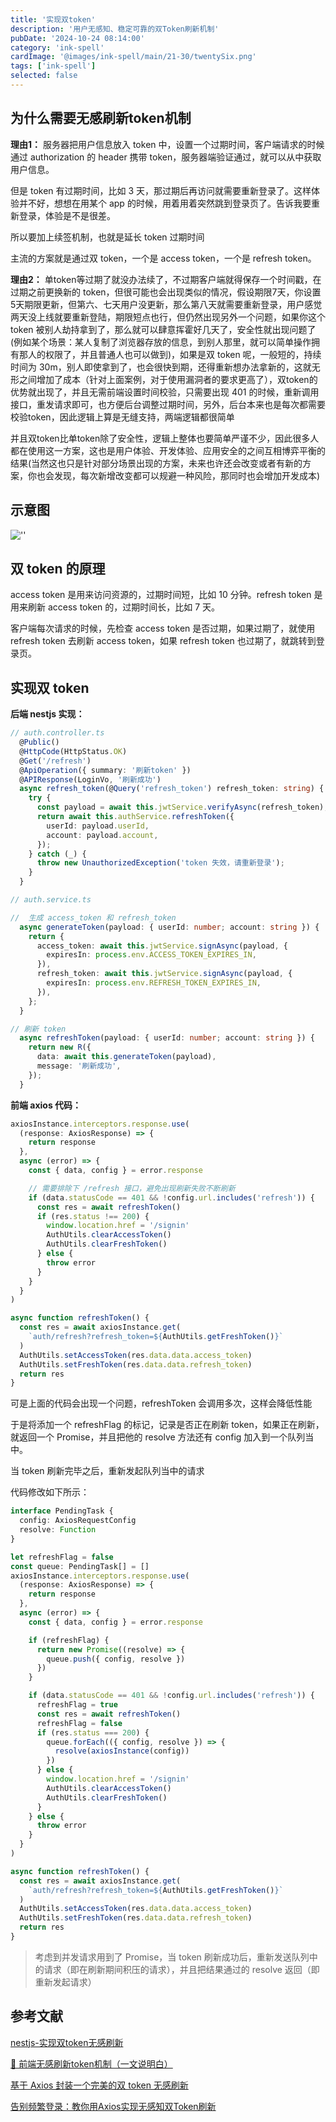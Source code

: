 ```yaml
---
title: '实现双token'
description: '用户无感知、稳定可靠的双Token刷新机制'
pubDate: '2024-10-24 08:14:00'
category: 'ink-spell'
cardImage: '@images/ink-spell/main/21-30/twentySix.png'
tags: ['ink-spell']
selected: false
---
```


## 为什么需要无感刷新token机制

**理由1：**
服务器把用户信息放入 token 中，设置一个过期时间，客户端请求的时候通过 authorization 的 header 携带 token，服务器端验证通过，就可以从中获取用户信息。

但是 token 有过期时间，比如 3 天，那过期后再访问就需要重新登录了。这样体验并不好，想想在用某个 app 的时候，用着用着突然跳到登录页了。告诉我要重新登录，体验是不是很差。

所以要加上续签机制，也就是延长 token 过期时间

主流的方案就是通过双 token，一个是 access token，一个是 refresh token。

**理由2：**
单token等过期了就没办法续了，不过期客户端就得保存一个时间戳，在过期之前更换新的 token，但很可能也会出现类似的情况，假设期限7天，你设置5天期限更新，但第六、七天用户没更新，那么第八天就需要重新登录，用户感觉两天没上线就要重新登陆，期限短点也行，但仍然出现另外一个问题，如果你这个 token 被别人劫持拿到了，那么就可以肆意挥霍好几天了，安全性就出现问题了(例如某个场景：某人复制了浏览器存放的信息，到别人那里，就可以简单操作拥有那人的权限了，并且普通人也可以做到)，如果是双 token 呢，一般短的，持续时间为 30m，别人即使拿到了，也会很快到期，还得重新想办法拿新的，这就无形之间增加了成本（针对上面案例，对于使用漏洞者的要求更高了），双token的优势就出现了，并且无需前端设置时间校验，只需要出现 401 的时候，重新调用接口，重发请求即可，也方便后台调整过期时间，另外，后台本来也是每次都需要校验token，因此逻辑上算是无缝支持，两端逻辑都很简单

并且双token比单token除了安全性，逻辑上整体也要简单严谨不少，因此很多人都在使用这一方案，这也是用户体验、开发体验、应用安全的之间互相博弈平衡的结果(当然这也只是针对部分场景出现的方案，未来也许还会改变或者有新的方案，你也会发现，每次新增改变都可以规避一种风险，那同时也会增加开发成本)

## 示意图

![''](@images/ink-spell/twentySix/image.png)

## 双 token 的原理

access token 是用来访问资源的，过期时间短，比如 10 分钟。refresh token 是用来刷新 access token 的，过期时间长，比如 7 天。

客户端每次请求的时候，先检查 access token 是否过期，如果过期了，就使用 refresh token 去刷新 access token，如果 refresh token 也过期了，就跳转到登录页。

## 实现双 token

**后端 nestjs 实现：**

```typescript
// auth.controller.ts
  @Public()
  @HttpCode(HttpStatus.OK)
  @Get('/refresh')
  @ApiOperation({ summary: '刷新token' })
  @APIResponse(LoginVo, '刷新成功')
  async refresh_token(@Query('refresh_token') refresh_token: string) {
    try {
      const payload = await this.jwtService.verifyAsync(refresh_token);
      return await this.authService.refreshToken({
        userId: payload.userId,
        account: payload.account,
      });
    } catch (_) {
      throw new UnauthorizedException('token 失效，请重新登录');
    }
  }

// auth.service.ts

//  生成 access_token 和 refresh_token
  async generateToken(payload: { userId: number; account: string }) {
    return {
      access_token: await this.jwtService.signAsync(payload, {
        expiresIn: process.env.ACCESS_TOKEN_EXPIRES_IN,
      }),
      refresh_token: await this.jwtService.signAsync(payload, {
        expiresIn: process.env.REFRESH_TOKEN_EXPIRES_IN,
      }),
    };
  }

// 刷新 token
  async refreshToken(payload: { userId: number; account: string }) {
    return new R({
      data: await this.generateToken(payload),
      message: '刷新成功',
    });
  }
```

**前端 axios 代码：**

```typescript
axiosInstance.interceptors.response.use(
  (response: AxiosResponse) => {
    return response
  },
  async (error) => {
    const { data, config } = error.response

    // 需要排除下 /refresh 接口，避免出现刷新失败不断刷新
    if (data.statusCode == 401 && !config.url.includes('refresh')) {
      const res = await refreshToken()
      if (res.status !== 200) {
        window.location.href = '/signin'
        AuthUtils.clearAccessToken()
        AuthUtils.clearFreshToken()
      } else {
        throw error
      }
    }
  }
)

async function refreshToken() {
  const res = await axiosInstance.get(
    `auth/refresh?refresh_token=${AuthUtils.getFreshToken()}`
  )
  AuthUtils.setAccessToken(res.data.data.access_token)
  AuthUtils.setFreshToken(res.data.data.refresh_token)
  return res
}
```

可是上面的代码会出现一个问题，refreshToken 会调用多次，这样会降低性能

于是将添加一个 refreshFlag 的标记，记录是否正在刷新 token，如果正在刷新，就返回一个 Promise，并且把他的 resolve 方法还有 config 加入到一个队列当中。

当 token 刷新完毕之后，重新发起队列当中的请求

代码修改如下所示：

```typescript
interface PendingTask {
  config: AxiosRequestConfig
  resolve: Function
}

let refreshFlag = false
const queue: PendingTask[] = []
axiosInstance.interceptors.response.use(
  (response: AxiosResponse) => {
    return response
  },
  async (error) => {
    const { data, config } = error.response

    if (refreshFlag) {
      return new Promise((resolve) => {
        queue.push({ config, resolve })
      })
    }

    if (data.statusCode == 401 && !config.url.includes('refresh')) {
      refreshFlag = true
      const res = await refreshToken()
      refreshFlag = false
      if (res.status === 200) {
        queue.forEach(({ config, resolve }) => {
          resolve(axiosInstance(config))
        })
      } else {
        window.location.href = '/signin'
        AuthUtils.clearAccessToken()
        AuthUtils.clearFreshToken()
      }
    } else {
      throw error
    }
  }
)

async function refreshToken() {
  const res = await axiosInstance.get(
    `auth/refresh?refresh_token=${AuthUtils.getFreshToken()}`
  )
  AuthUtils.setAccessToken(res.data.data.access_token)
  AuthUtils.setFreshToken(res.data.data.refresh_token)
  return res
}
```

> 考虑到并发请求用到了 Promise，当 token 刷新成功后，重新发送队列中的请求（即在刷新期间积压的请求），并且把结果通过的 resolve 返回（即重新发起请求）

## 参考文献

[nestjs-实现双token无感刷新](https://juejin.cn/post/7275211391102451772)

[🚀 前端无感刷新token机制（一文说明白）](https://juejin.cn/post/7423210982547767334)

[基于 Axios 封装一个完美的双 token 无感刷新](https://juejin.cn/post/7271139265442021391?from=search-suggest)

[告别频繁登录：教你用Axios实现无感知双Token刷新](https://juejin.cn/post/7406992576513589286)
